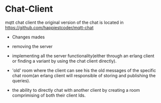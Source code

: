 # Chat-Client
mqtt chat client 
the original version of the chat is located in https://github.com/happiestcoder/mqtt-chat

- Changes mades 

- removing the server
- implementing all the server functionality(either through an erlang client or finding a variant by using the chat client directly).
- 'old' room where the client can see his the old messages of the specific chat room(an erlang client will responsible of storing and publishing the queries).
- the ability to directly chat with another client by creating a room comprimising of both their client Ids.

